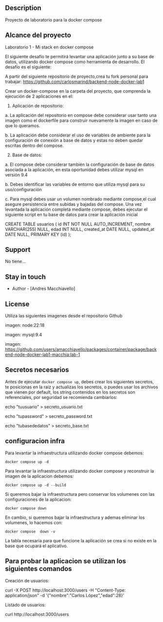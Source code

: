 ## Description

Proyecto de laboratorio para la docker compose

## Alcance del proyecto

Laboratorio 1 - Mi stack en docker compose  

El siguiente desafío te permitirá levantar una aplicación junto a su base de datos, utilizando 
docker compose como herramienta de desarrollo. El desafío es el siguiente: 

A partir del siguiente repositorio de proyecto,crea tu fork personal para trabajar: 
https://github.com/carlosmarind/backend-node-docker-lab1 

Crear un docker-compose en la carpeta del proyecto,  que comprenda la ejecución de 2 
aplicaciones en el: 

1. Aplicación de repositorio: 

a. La aplicación del repositorio en compose debe considerar usar tanto una 
imagen como el dockerfile para construir nuevamente la imagen en caso de 
que lo queramos. 

b. La aplicación debe considerar el uso de variables de ambiente para la 
configuración de conexión a base de datos y estas no deben quedar escritas 
dentro del compose. 

2. Base de datos: 

a. El compose debe considerar también la configuración de base de datos 
asociada a la aplicación, en esta oportunidad debes utilizar mysql en versión 
9.4 

b. Debes identificar las variables de entorno que utiliza mysql para su 
uso/configuración 

c. Para mysql debes usar un volumen nombrado mediante compose,el cual 
asegure persistencia entre subidas y bajadas del compose. 
Una vez levantada la aplicación completa mediante compose, debes ejecutar el siguiente 
script en tu base de datos para crear la aplicación inicial 

CREATE TABLE usuarios ( 
id INT NOT NULL AUTO_INCREMENT, 
nombre VARCHAR(255) NULL, 
edad INT NULL, 
created_at DATE NULL, 
updated_at DATE NULL, 
PRIMARY KEY (id) 
);


## Support

No tiene...

## Stay in touch

- Author - [Andres Macchiavello]

## License

Utiliza las siguientes imagenes desde el repositorio Github

imagen: node:22:18

imagen: mysql:9.4

imagen: https://github.com/users/amacchiavello/packages/container/package/backend-node-docker-lab1-macchia:lab-1


## Secretos necesarios

Antes de ejecutar `docker compose up`, debes crear los siguientes secretos, te posicionas en la raiz y actualizas los secretos,
o puedes usar los archivos que vienen por default, los string contenidos en los secretos son referenciales, por seguridad se recomienda cambiarlos:


echo "tuusuario" > secreto_usuario.txt

echo "tupassword" > secreto_password.txt

echo "tubasededatos" > secreto_base.txt


## configuracion infra

Para levantar la infraestructura utilizando docker compose debemos:

    docker compose up -d

Para levantar la infraestructura utilizando docker compose y reconstruir la imagen de la aplicacion debemos:

    docker compose up -d --build

Si queremos bajar la infraestructura pero conservar los volumenes con las configuraciones de la aplicacion:

    docker compose down

En cambio, si queremos bajar la infraestructura y ademas eliminar los volumenes, lo hacemos con:

    docker compose  down -v

La tabla necesaria para que funcione la aplicación se crea si no existe en la base que ocupará el aplicativo.


## Para probar la aplicacion se utilizan los siguientes comandos

Creación de usuarios: 

curl -X POST http://localhost:3000/users -H "Content-Type: application/json" -d '{"nombre":"Carlos López","edad":28}' 


Listado de usuarios: 

curl http://localhost:3000/users